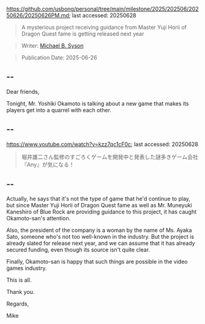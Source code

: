 https://github.com/usbong/personal/tree/main/milestone/2025/202506/20250626/20250626PM.md; last accessed: 20250628

> A mysterious project receiving guidance from Master Yuji Horii of Dragon Quest fame is getting released next year

> Writer: [Michael B. Syson](https://www.linkedin.com/in/michaelsyson/)

> Publication Date: 2025-06-26

## --

Dear friends,

Tonight, Mr. Yoshiki Okamoto is talking about a new game that makes its players get into a quarrel with each other.

## --

https://www.youtube.com/watch?v=kzz7qc1cF0c; last accessed: 20250628

> 堀井雄二さん監修のすごろくゲームを開発中と発表した謎多きゲーム会社『Any』が気になる！

## --

Actually, he says that it's not the type of game that he'd continue to play, but since Master Yuji Horii of Dragon Quest fame as well as Mr. Muneyuki Kaneshiro of Blue Rock are providing guidance to this project, it has caught Okamoto-san's attention.

Also, the president of the company is a woman by the name of Ms. Ayaka Sato, someone who's not too well-known in the industry. But the project is already slated for release next year, and we can assume that it has already secured funding, even though its source isn't quite clear.

Finally, Okamoto-san is happy that such things are possible in the video games industry.

This is all.

Thank you.

Regards,

Mike
